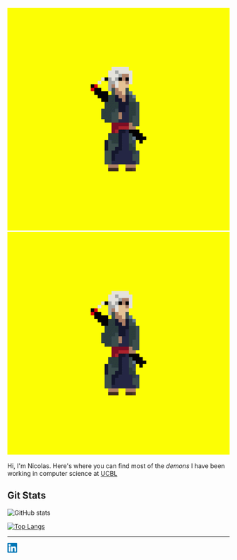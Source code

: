 ![screen](https://github.com/LordTibu/TrashCan/blob/main/Images/fot.gif?raw=true)
![](https://github.com/LordTibu/TrashCan/blob/main/Images/fot.gif)

Hi, I'm Nicolas. Here's where you can find most of the *demons* I have been working in computer science at [UCBL](https://www.univ-lyon1.fr)

## Git Stats
![GitHub stats](https://github-readme-stats.vercel.app/api?username=LordTibu&show_icons=true&hide_border=true&theme=transparent)

[![Top Langs](https://github-readme-stats.vercel.app/api/top-langs/?username=LordTibu&layout=compact)](https://github.com/LordTibu/github-readme-stats)


---
<a href="https://www.linkedin.com/in/nicolas-patino-b92419251/">
<img align="left" alt="Nicolas's linkedIN" | width="22px" src="https://raw.githubusercontent.com/LordTibu/TrashCan/main/Images/linkedin.svg" /> 
</a>

